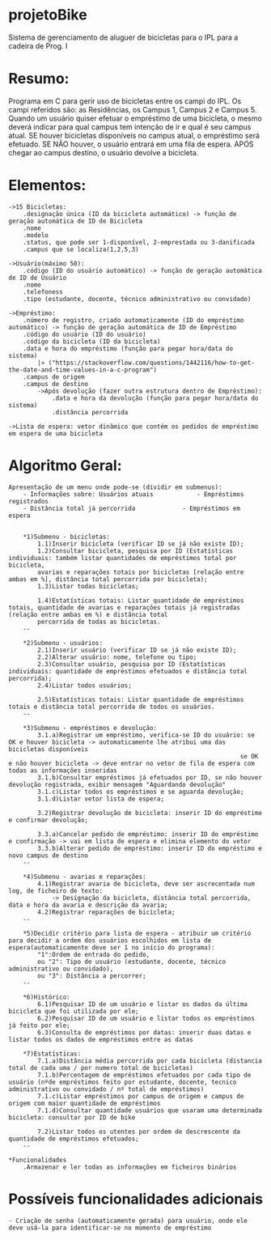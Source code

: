 # projetoBike
Sistema de gerenciamento de aluguer de bicicletas para o IPL para a cadeira de Prog. I

# Resumo:
Programa em C para gerir uso de bicicletas entre os campi do IPL.
Os campi referidos são: as Residências, os Campus 1, Campus 2 e Campus 5.
Quando um usuário quiser efetuar o empréstimo de uma bicicleta, o mesmo 
deverá indicar para qual campus tem intenção de ir e qual é seu campus atual.
SE houver bicicletas disponíveis no campus atual, o empréstimo será efetuado.
SE NÃO houver, o usuário entrará em uma fila de espera.
APÓS chegar ao campus destino, o usuário devolve a bicicleta.

# Elementos:

	->15 Bicicletas:
		.designação única (ID da bicicleta automático) -> função de geração automática de ID de Bicicleta
		.nome
		.modelo
		.status, que pode ser 1-disponível, 2-emprestada ou 3-danificada
		.campus que se localiza(1,2,5,3)
		
	->Usuário(máximo 50):
		.código (ID do usuário automático) -> função de geração automática de ID de Usuário
		.nome
		.telefoness
		.tipo (estudante, docente, técnico administrativo ou convidado)
		
	->Empréstimo:
		.número de registro, criado automaticamente (ID do empréstimo automático) -> função de geração automática de ID de Empréstimo
		.código do usuário (ID do usuário)
		.código da bicicleta (ID da bicicleta)
		.data e hora do empréstimo (função para pegar hora/data do sistema) 
			|» ("https://stackoverflow.com/questions/1442116/how-to-get-the-date-and-time-values-in-a-c-program")
		.campus de origem
		.campus de destino
			->Após devolução (fazer outra estrutura dentro de Empréstimo):
				.data e hora da devolução (função para pegar hora/data do sistema)
				.distância percorrida
	
	->Lista de espera: vetor dinâmico que contém os pedidos de empréstimo em espera de uma bicicleta
	
	
# Algoritmo Geral:
	Apresentação de um menu onde pode-se (dividir em submenus):
		- Informações sobre: Usuários atuais			- Empréstimos registrados
		- Distância total já percorrida				- Empréstimos em espera
		
		
		*1)Submenu - bicicletas:
			1.1)Inserir bicicleta (verificar ID se já não existe ID);
			1.2)Consultar bicicleta, pesquisa por ID (Estatísticas individuais: também listar quantidades de empréstimos total por bicicleta,  
			avarias e reparações totais por bicicletas [relação entre ambas em %], distância total percorrida por bicicleta);
			1.3)Listar todas bicicletas;
			
			1.4)Estatísticas totais: Listar quantidade de empréstimos totais, quantidade de avarias e reparações totais já registradas (relação entre ambas em %) e distância total 
			percorrida de todas as bicicletas.
		--
		
		*2)Submenu - usuários:
			2.1)Inserir usuário (verificar ID se já não existe ID);
			2.2)Alterar usuário: nome, telefone ou tipo;
			2.3)Consultar usuário, pesquisa por ID (Estatísticas individuais: quantidade de empréstimos efetuados e distância total percorrida);
			2.4)Listar todos usuários;
			
			2.5)Estatísticas totais: Listar quantidade de empréstimos totais e distância total percorrida de todos os usuários.
		--
		
		*3)Submenu - empréstimos e devolução:
			3.1.a)Registrar um empréstimo, verifica-se ID do usuário: se OK e houver bicicleta -> automaticamente lhe atribui uma das bicicletas disponíveis 
																	se OK e não houver bicicleta -> deve entrar no vetor de fila de espera com todas as informações inseridas
			3.1.b)Consultar empréstimos já efetuados por ID, se não houver devolução registrada, exibir mensagem "Aguardando devolução"
			3.1.c)Listar todos os empréstimos e se aguarda devolução;
			3.1.d)Listar vetor lista de espera;
			
			3.2)Registrar devolução de bicicleta: inserir ID do empréstimo e confirmar devolução;
			
			3.3.a)Cancelar pedido de empréstimo: inserir ID do empréstimo e confirmação -> vai em lista de espera e elimina elemento do vetor
			3.3.b)Alterar pedido de empréstimo: inserir ID do empréstimo e novo campus de destino
		--
		
		*4)Submenu - avarias e reparações:
			4.1)Registrar avaria de bicicleta, deve ser ascrecentada num log, de ficheiro de texto: 
				-> Designação da bicicleta, distância total percorrida, data e hora da avaria e descrição da avaria;
			4.2)Registrar reparações de bicicleta;
		--
		
		*5)Decidir critério para lista de espera - atribuir um critério para decidir a ordem dos usuários escolhidos em lista de espera(automaticamente deve ser 1 no início do programa):
			"1":Ordem de entrada do pedido,
			ou "2": Tipo de usuário (estudante, docente, técnico administrativo ou convidado),
			ou "3": Distância a percorrer;
		--
		
		*6)Histórico:
			6.1)Pesquisar ID de um usuário e listar os dados da última bicicleta que foi utilizada por ele;
			6.2)Pesquisar ID de um usuário e listar todos os empréstimos já feito por ele;
			6.3)Consulta de empréstimos por datas: inserir duas datas e listar todos os dados de empréstimos entre as datas
			
		*7)Estatísticas:
			7.1.a)Distância média percorrida por cada bicicleta (distancia total de cada uma / por numero total de bicicletas)
			7.1.b)Percentagem de empréstimos efetuados por cada tipo de usuário (nºde empréstimos feito por estudante, docente, tecnico administrativo ou convidado / nº total de empréstimos)
			7.1.c)Listar empréstimos por campus de origem e campus de origem com maior quantidade de empréstimos
			7.1.d)Consultar quantidade usuários que usaram uma determinada bicicleta: consultar por ID de bike
			
			7.2)Listar todos os utentes por ordem de descrescente da quantidade de empréstimos efetuados;
		--
		
	*Funcionalidades
		.Armazenar e ler todas as informações em ficheiros binários
		
		
# Possíveis funcionalidades adicionais
	- Criação de senha (automaticamente gerada) para usuário, onde ele deve usá-la para identificar-se no momento de empréstimo
	
		
		
